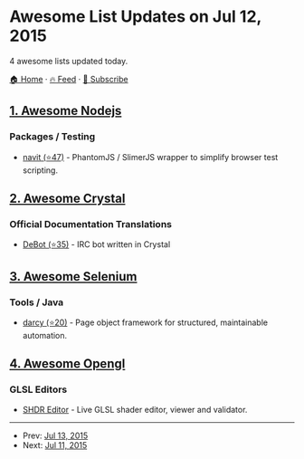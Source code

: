 # Awesome List Updates on Jul 12, 2015

4 awesome lists updated today.

[🏠 Home](/README.md) · [🔥 Feed](https://test.trackawesomelist.com/feed.xml) · [📮 Subscribe](https://trackawesomelist.us17.list-manage.com/subscribe?u=d2f0117aa829c83a63ec63c2f&id=36a103854c)



## [1. Awesome Nodejs](/content/sindresorhus/awesome-nodejs/README.md)

### Packages / Testing

*   [navit (⭐47)](https://github.com/nodeca/navit) - PhantomJS / SlimerJS wrapper to simplify browser test scripting.

## [2. Awesome Crystal](/content/veelenga/awesome-crystal/README.md)

### Official Documentation Translations

*   [DeBot (⭐35)](https://github.com/jhass/DeBot) - IRC bot written in Crystal

## [3. Awesome Selenium](/content/christian-bromann/awesome-selenium/README.md)

### Tools / Java

*   [darcy (⭐20)](https://github.com/darcy-framework/darcy-webdriver) - Page object framework for structured, maintainable automation.

## [4. Awesome Opengl](/content/eug/awesome-opengl/README.md)

### GLSL Editors

*   [SHDR Editor](http://shdr.bkcore.com) - Live GLSL shader editor, viewer and validator.

---

- Prev: [Jul 13, 2015](/content/2015/07/13/README.md)
- Next: [Jul 11, 2015](/content/2015/07/11/README.md)